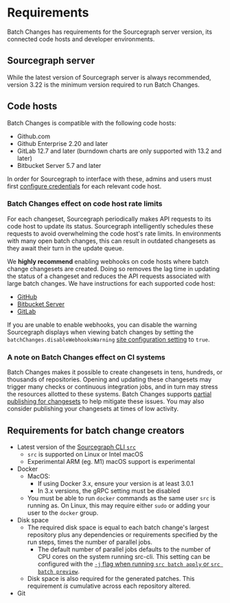 # Requirements

Batch Changes has requirements for the Sourcegraph server version, its connected code hosts and developer environments.

## Sourcegraph server

While the latest version of Sourcegraph server is always recommended, version 3.22 is the minimum version required to run Batch Changes.

## Code hosts

Batch Changes is compatible with the following code hosts:

* Github.com
* Github Enterprise 2.20 and later
* GitLab 12.7 and later (burndown charts are only supported with 13.2 and later)
* Bitbucket Server 5.7 and later

In order for Sourcegraph to interface with these, admins and users must first [configure credentials](../how-tos/configuring_credentials.md) for each relevant code host.

### Batch Changes effect on code host rate limits

For each changeset, Sourcegraph periodically makes API requests to its code host to update its status. Sourcegraph intelligently schedules these requests to avoid overwhelming the code host's rate limits. In environments with many open batch changes, this can result in outdated changesets as they await their turn in the update queue.

We **highly recommend** enabling webhooks on code hosts where batch change changesets are created. Doing so removes the lag time in updating the status of a changeset and reduces the API requests associated with large batch changes. We have instructions for each supported code host:

* [GitHub](../../admin/external_service/github.md#webhooks)
* [Bitbucket Server](../../admin/external_service/bitbucket_server.md#webhooks)
* [GitLab](../../admin/external_service/gitlab.md#webhooks)

If you are unable to enable webhooks, you can disable the warning Sourcegraph displays when viewing batch changes by setting the `batchChanges.disableWebhooksWarning` [site configuration setting](../../admin/config/site_config.md) to `true`.

### A note on Batch Changes effect on CI systems

Batch Changes makes it possible to create changesets in tens, hundreds, or thousands of repositories. Opening and updating these changesets may trigger many checks or continuous integration jobs, and in turn may stress the resources allotted to these systems. Batch Changes supports [partial publishing for changesets](../how-tos/publishing_changesets.md#publishing-a-subset-of-changesets) to help mitigate these issues. You may also consider publishing your changesets at times of low activity.  

## Requirements for batch change creators

* Latest version of the [Sourcegraph CLI `src`](../../cli/index.md)
  * `src` is supported on Linux or Intel macOS
  * <span class="badge badge-experimental">Experimental</span> ARM (eg. M1) macOS support is experimental
* Docker
  * MacOS:
      * If using Docker 3.x, ensure your version is at least 3.0.1
      * In 3.x versions, the gRPC setting must be disabled
  * You must be able to run `docker` commands as the same user `src` is running as. On Linux, this may require either `sudo` or adding your user to the `docker` group.
* Disk space
  * The required disk space is equal to each batch change's largest repository plus any dependencies or requirements specified by the run steps, times the number of parallel jobs.
      * The default number of parallel jobs defaults to the number of CPU cores on the system running src-cli. This setting can be configured with the [`-j` flag when running `src batch apply` or `src batch preview`](../../cli/references/batch/apply.md).
  * Disk space is also required for the generated patches. This requirement *is* cumulative across each repository altered.
* Git

